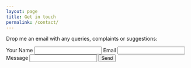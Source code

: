 ```yaml
---
layout: page
title: Get in touch
permalink: /contact/
---
```


Drop me an email with any queries, complaints or suggestions:

<form action="https://formspree.io/joey@pie.co.de" method="POST">
<label for="name">Your Name</label>
<input type="text" name="name">
<label for="_replyto">Email</label>
<input type="email" name="_replyto">
<label for="message">Message</label>
<input type="textarea" name="message">
<input type="submit" value="Send">
</form>